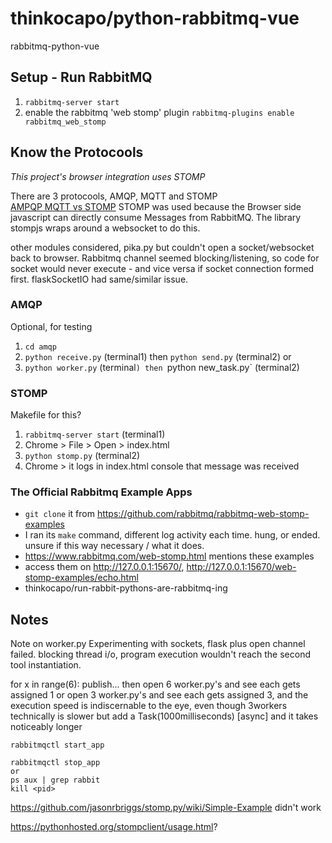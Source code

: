 # thinkocapo/python-rabbitmq-vue
rabbitmq-python-vue


## Setup - Run RabbitMQ
1. `rabbitmq-server start`
2. enable the rabbitmq 'web stomp' plugin `rabbitmq-plugins enable rabbitmq_web_stomp`

## Know the Protocools

*This project's browser integration uses STOMP*

There are 3 protocools, AMQP, MQTT and STOMP  
[AMPQP MQTT vs STOMP](https://blogs.vmware.com/vfabric/2013/02/choosing-your-messaging-protocol-amqp-mqtt-or-stomp.html)
STOMP was used because the Browser side javascript can directly consume Messages from RabbitMQ. The library stompjs wraps around a websocket to do this.

other modules considered, pika.py but couldn't open a socket/websocket back to browser. Rabbitmq channel seemed blocking/listening, so code for socket would never execute - and vice versa if socket connection formed first.
flaskSocketIO had same/similar issue.

### AMQP
Optional, for testing
1. `cd amqp`
1. `python receive.py` (terminal1) then `python send.py` (terminal2)
or
2. `python worker.py` (terminal`) then `python new_task.py` (terminal2)

### STOMP
Makefile for this?
1. `rabbitmq-server start` (terminal1)
2. Chrome > File > Open > index.html
3. `python stomp.py` (terminal2)
4. Chrome > it logs in index.html console that message was received



### The Official Rabbitmq Example Apps
- `git clone` it from https://github.com/rabbitmq/rabbitmq-web-stomp-examples
- I ran its `make` command, different log activity each time. hung, or ended. unsure if this way necessary / what it does.
- https://www.rabbitmq.com/web-stomp.html mentions these examples
- access them on http://127.0.0.1:15670/, http://127.0.0.1:15670/web-stomp-examples/echo.html
- thinkocapo/run-rabbit-pythons-are-rabbitmq-ing


## Notes
Note on worker.py
Experimenting with sockets, flask plus open channel failed. blocking thread i/o, program execution wouldn't reach the second tool instantiation.

for x in range(6): publish...
then open 6 worker.py's and see each gets assigned 1
or   open 3 worker.py's and see each gets assigned 3, and the execution speed is indiscernable to the eye, even though 3workers technically is slower
but add a Task(1000milliseconds) [async] and it takes noticeably longer


```
rabbitmqctl start_app

rabbitmqctl stop_app
or
ps aux | grep rabbit
kill <pid>
```


https://github.com/jasonrbriggs/stomp.py/wiki/Simple-Example didn't work


https://pythonhosted.org/stompclient/usage.html?
